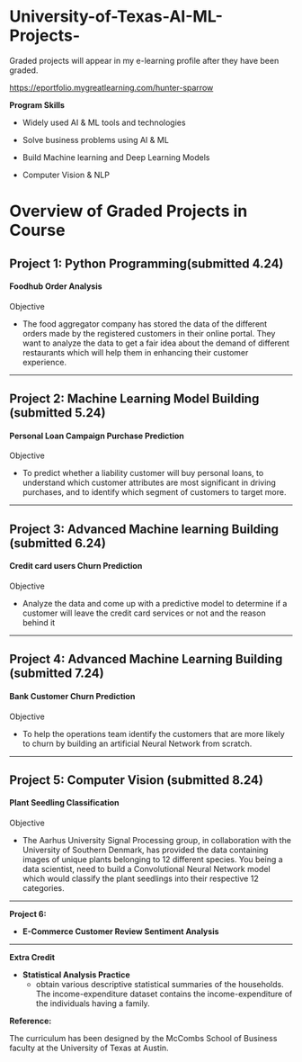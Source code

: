 # University-of-Texas-AI-ML-Projects-

Graded projects will appear in my e-learning profile after they have been graded. 

https://eportfolio.mygreatlearning.com/hunter-sparrow 

**Program Skills**

- Widely used AI & ML tools and technologies

- Solve business problems using AI & ML 

- Build Machine learning and Deep Learning Models 

- Computer Vision & NLP


# Overview of Graded Projects in Course

## **Project 1: Python Programming**(submitted 4.24)

#### **Foodhub Order Analysis** 
Objective
- The food aggregator company has stored the data of the different orders made by the registered customers in their online portal. They want to analyze the data to get a fair idea about the demand of different restaurants which will help them in enhancing their customer experience.

-------------------------------------------------------------------------------------------------------------------------------------

## **Project 2: Machine Learning Model Building** (submitted 5.24)

#### **Personal Loan Campaign Purchase Prediction**
Objective 
- To predict whether a liability customer will buy personal loans, to understand which customer attributes are most significant in driving purchases, and to identify which segment of customers to target more.

-------------------------------------------------------------------------------------------------------------------------------------

## **Project 3: Advanced Machine learning Building** (submitted 6.24) 

#### **Credit card users Churn Prediction** 

Objective
- Analyze the data and come up with a predictive model to determine if a customer will leave the credit card services or not and the reason behind it

-------------------------------------------------------------------------------------------------------------------------------------

## **Project 4: Advanced Machine Learning Building** (submitted 7.24)

#### **Bank Customer Churn Prediction** 

Objective 
- To help the operations team identify the customers that are more likely to churn by building an artificial Neural Network from scratch.
-------------------------------------------------------------------------------------------------------------------------------------

## **Project 5: Computer Vision** (submitted 8.24)

#### **Plant Seedling Classification** 

Objective 
- The Aarhus University Signal Processing group, in collaboration with the University of Southern Denmark, has provided the data containing images of unique plants belonging to 12 different species. You being a data scientist, need to build a Convolutional Neural Network model which would classify the plant seedlings into their respective 12 categories.
-------------------------------------------------------------------------------------------------------------------------------------
**Project 6:**

- **E-Commerce Customer Review Sentiment Analysis**

-------------------------------------------------------------------------------------------------------------------------------------

**Extra Credit**

- **Statistical Analysis Practice**
   - obtain various descriptive statistical summaries of the households. The income-expenditure dataset contains the income-expenditure of the individuals having a family.



**Reference:**

The curriculum has been designed by the McCombs School of Business faculty at the University of Texas at Austin.
